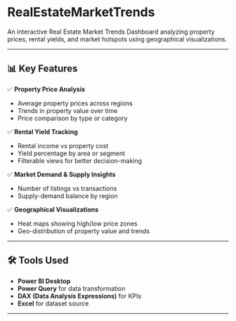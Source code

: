 # RealEstateMarketTrends
An interactive Real Estate Market Trends Dashboard analyzing property prices, rental yields, and market hotspots using geographical visualizations.

---

## 📊 Key Features

✅ **Property Price Analysis**  
- Average property prices across regions  
- Trends in property value over time  
- Price comparison by type or category  

✅ **Rental Yield Tracking**  
- Rental income vs property cost  
- Yield percentage by area or segment  
- Filterable views for better decision-making  

✅ **Market Demand & Supply Insights**  
- Number of listings vs transactions  
- Supply-demand balance by region  

✅ **Geographical Visualizations**  
- Heat maps showing high/low price zones  
- Geo-distribution of property value and trends  

---

## 🛠 Tools Used

- **Power BI Desktop**  
- **Power Query** for data transformation  
- **DAX (Data Analysis Expressions)** for KPIs  
- **Excel** for dataset source

---
